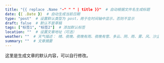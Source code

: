 ```yaml
---
title: "{{ replace .Name "-" " " | title }}"  # 自动根据文件名生成标题
date: {{ .Date }}  # 自动生成当前日期
type: "post"  # 设置默认类型为 post，用于在时间轴中显示，否则不显示
draft: false  # 默认不是草稿
tags: ["标签1", "标签2"]  # 添加默认标签
location: ""  # 设置文章地址（可选）
weather: ""  # 天气描述： 晴、夜晚、夜晚有雨、夜晚有雪、多云、阴、雨、雾、风、沙尘、雪、雷、冰雹，默认显示日期图标
summary: ""  # 文章摘要
---
```


这里是生成文章的默认内容，可以自行修改。
